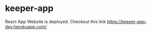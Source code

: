 # keeper-app
React App
Website is deployed. Checkout this link
https://keeper-app-dev.herokuapp.com/
